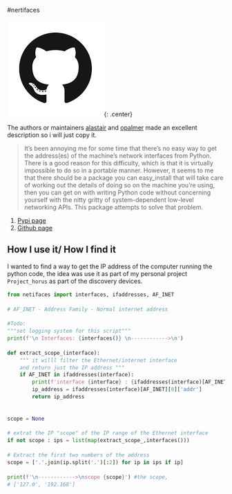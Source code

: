 #nertifaces

![no logo](images/githubLogo.png){: .center}

The authors or maintainers [alastair](https://pypi.org/user/alastair/) and [opalmer](https://pypi.org/user/opalmer/) made an excellent description so i will just copy it.

> It’s been annoying me for some time that there’s no easy way to get the address(es) of the machine’s network interfaces from Python. There is a good reason for this difficulty, which is that it is virtually impossible to do so in a portable manner. However, it seems to me that there should be a package you can easy_install that will take care of working out the details of doing so on the machine you’re using, then you can get on with writing Python code without concerning yourself with the nitty gritty of system-dependent low-level networking APIs.
This package attempts to solve that problem.

1. [Pypi page](https://pypi.org/project/netifaces/)
2. [Github page](https://github.com/al45tair/netifaces)

## How I use it/ How I find it

I wanted to find a way to get the IP address of the computer running the python code, the idea was use it as part of my personal project `Project_horus` as part of the discovery devices.

```python 
from netifaces import interfaces, ifaddresses, AF_INET

# AF_INET - Address Family - Normal internet address

#Todo:
"""set logging system for this script"""
print(f'\n Interfaces: {interfaces()} \n------------>\n')

def extract_scope_(interface):
	""" it willl filter the Ethernet/internet interface
	and return just the IP address """
	if AF_INET in ifaddresses(interface):
		print(f'interface {interface} : {ifaddresses(interface)[AF_INET]}')
		ip_address = ifaddresses(interface)[AF_INET][0]['addr']
		return ip_address


scope = None 

# extrat the IP "scope" of the IP range of the Ethernet interface
if not scope : ips = list(map(extract_scope_,interfaces())) 

# Extract the first two numbers of the address
scope = ['.'.join(ip.split('.')[:2]) for ip in ips if ip]

print(f'\n------------>\nscope {scope}') #the scope,
# ['127.0', '192.168'] 
```